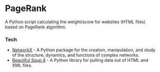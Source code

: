 # PageRank
A Python script calculating the weight/score for websites (HTML files) based on PageRank algorithm.

### Tech
* [NetworkX](https://networkx.github.io/) -  A Python package for the creation, manipulation, and study of the structure, dynamics, and functions of complex networks.
* [Beautiful Soup 4](https://www.crummy.com/software/BeautifulSoup/bs4/doc/) - A Python library for pulling data out of HTML and XML files.
